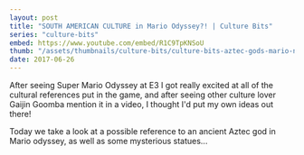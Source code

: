 ```yaml
---
layout: post
title: "SOUTH AMERICAN CULTURE in Mario Odyssey?! | Culture Bits"
series: "culture-bits"
embed: https://www.youtube.com/embed/R1C9TpKNSoU
thumb: "/assets/thumbnails/culture-bits/culture-bits-aztec-gods-mario-new.png"
date: 2017-06-26
---
```


After seeing Super Mario Odyssey at E3 I got really excited at all of the cultural references put in the game, and after seeing other culture lover Gaijin Goomba mention it in a video, I thought I'd put my own ideas out there!

Today we take a look at a possible reference to an ancient Aztec god in Mario odyssey, as well as some mysterious statues...
